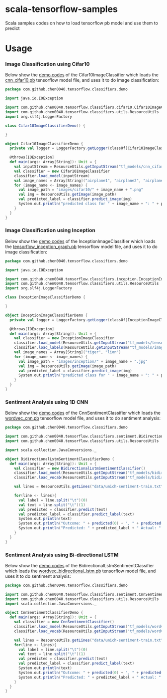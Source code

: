 # scala-tensorflow-samples

Scala samples codes on how to load tensorflow pb model and use them to predict



# Usage

### Image Classification using Cifar10

Below show the [demo codes](image-classifier/src/main/scala/com/github/chen0040/tensorflow/classifiers/demo/Cifar10ImageClassifierDemo.scala)
of the  Cifar10ImageClassifier which loads the [cnn_cifar10.pb](image-classifier/src/main/resources/tf_models/cnn_cifar10.pb)
tensorflow model file, and uses it to do image classification:

```scala
package com.github.chen0040.tensorflow.classifiers.demo

import java.io.IOException

import com.github.chen0040.tensorflow.classifiers.cifar10.Cifar10ImageClassifier
import com.github.chen0040.tensorflow.classifiers.utils.ResourceUtils
import org.slf4j.LoggerFactory

class Cifar10ImageClassifierDemo() {

}

object Cifar10ImageClassifierDemo {
  private val logger = LoggerFactory.getLogger(classOf[Cifar10ImageClassifierDemo])

  @throws[IOException]
  def main(args: Array[String]): Unit = {
    val inputStream = ResourceUtils.getInputStream("tf_models/cnn_cifar10.pb")
    val classifier = new Cifar10ImageClassifier
    classifier.load_model(inputStream)
    val image_names = Array[String]("airplane1", "airplane2", "airplane3", "automobile1", "automobile2", "automobile3", "bird1", "bird2", "bird3", "cat1", "cat2", "cat3")
    for (image_name <- image_names) {
      val image_path = "images/cifar10/" + image_name + ".png"
      val img = ResourceUtils.getImage(image_path)
      val predicted_label = classifier.predict_image(img)
      System.out.println("predicted class for " + image_name + ": " + predicted_label)
    }
  }
}
```

### Image Classification using Inception 

Below show the [demo codes](image-classifier/src/main/scala/com/github/chen0040/tensorflow/classifiers/demo/InceptionImageClassifierDemo.scala)
of the  InceptionImageClassifier which loads the [tensorflow_inception_graph.pb](image-classifier/src/main/resources/tf_models/tensorflow_inception_graph.pb)
tensorflow model file, and uses it to do image classification:

```scala
package com.github.chen0040.tensorflow.classifiers.demo

import java.io.IOException

import com.github.chen0040.tensorflow.classifiers.inception.InceptionImageClassifier
import com.github.chen0040.tensorflow.classifiers.utils.ResourceUtils
import org.slf4j.LoggerFactory

class InceptionImageClassifierDemo {

}

object InceptionImageClassifierDemo {
  private val logger = LoggerFactory.getLogger(classOf[InceptionImageClassifierDemo])

  @throws[IOException]
  def main(args: Array[String]): Unit = {
    val classifier = new InceptionImageClassifier
    classifier.load_model(ResourceUtils.getInputStream("tf_models/tensorflow_inception_graph.pb"))
    classifier.load_labels(ResourceUtils.getInputStream("tf_models/imagenet_comp_graph_label_strings.txt"))
    val image_names = Array[String]("tiger", "lion")
    for (image_name <- image_names) {
      val image_path = "images/inception/" + image_name + ".jpg"
      val img = ResourceUtils.getImage(image_path)
      val predicted_label = classifier.predict_image(img)
      System.out.println("predicted class for " + image_name + ": " + predicted_label)
    }
  }
}
```

### Sentiment Analysis using 1D CNN

Below show the [demo codes](sentiment-analysis/src/main/scala/com/github/chen0040/tensorflow/classifiers/demo/CnnSentimentClassifierDemo.scala)
of the  CnnSentimentClassifier which loads the [wordvec_cnn.pb](sentiment-analysis/src/main/resources/tf_models/wordvec_cnn.pb)
tensorflow model file, and uses it to do sentiment analysis:

```scala
package com.github.chen0040.tensorflow.classifiers.demo

import com.github.chen0040.tensorflow.classifiers.sentiment.BidirectionalLstmSentimentClassifier
import com.github.chen0040.tensorflow.classifiers.utils.ResourceUtils

import scala.collection.JavaConversions._

object BidirectionalLstmSentimentClassifierDemo {
  def main(args: Array[String]): Unit = {
    val classifier = new BidirectionalLstmSentimentClassifier()
    classifier.load_model(ResourceUtils.getInputStream("tf_models/bidirectional_lstm_softmax.pb"))
    classifier.load_vocab(ResourceUtils.getInputStream("tf_models/bidirectional_lstm_softmax.csv"))

    val lines = ResourceUtils.getLines("data/umich-sentiment-train.txt")

    for(line <- lines){
      val label = line.split("\t")(0)
      val text = line.split("\t")(1)
      val predicted = classifier.predict(text)
      val predicted_label = classifier.predict_label(text)
      System.out.println(text)
      System.out.println("Outcome: " + predicted(0) + ", " + predicted(1))
      System.out.println("Predicted: " + predicted_label + " Actual: " + label)
    }
  }
}


```

### Sentiment Analysis using Bi-directional LSTM

Below show the [demo codes](sentiment-analysis/src/main/scala/com/github/chen0040/tensorflow/classifiers/demo/BidirectionalLstmSentimentClassifierDemo.scala)
of the  BidirectionalLstmSentimentClassifier which loads the [wordvec_bidirectional_lstm.pb](sentiment-analysis/src/main/resources/tf_models/wordvec_bidirectional_lstm.pb)
tensorflow model file, and uses it to do sentiment analysis:

```scala
package com.github.chen0040.tensorflow.classifiers.demo

import com.github.chen0040.tensorflow.classifiers.sentiment.CnnSentimentClassifier
import com.github.chen0040.tensorflow.classifiers.utils.ResourceUtils
import scala.collection.JavaConversions._

object CnnSentimentClassifierDemo {
  def main(args: Array[String]): Unit = {
    val classifier = new CnnSentimentClassifier()
    classifier.load_model(ResourceUtils.getInputStream("tf_models/wordvec_cnn.pb"))
    classifier.load_vocab(ResourceUtils.getInputStream("tf_models/wordvec_cnn.csv"))

    val lines = ResourceUtils.getLines("data/umich-sentiment-train.txt")
    for(line <- lines){
      val label = line.split("\t")(0)
      val text = line.split("\t")(1)
      val predicted = classifier.predict(text)
      val predicted_label = classifier.predict_label(text)
      System.out.println(text)
      System.out.println("Outcome: " + predicted(0) + ", " + predicted(1))
      System.out.println("Predicted: " + predicted_label + " Actual: " + label)
    }
  }
}

```
